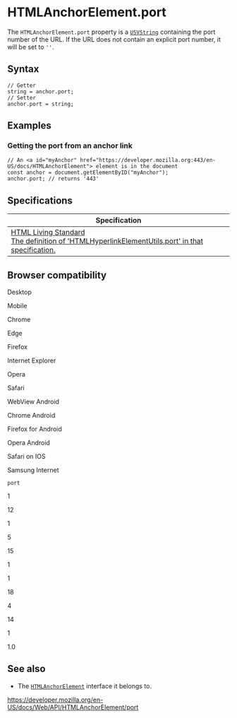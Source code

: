 HTMLAnchorElement.port
======================

The `HTMLAnchorElement.port` property is a [`USVString`](../usvstring) containing the port number of the URL. If the URL does not contain an explicit port number, it will be set to `''`.

Syntax
------

    // Getter
    string = anchor.port;
    // Setter
    anchor.port = string;

Examples
--------

### Getting the port from an anchor link

    // An <a id="myAnchor" href="https://developer.mozilla.org:443/en-US/docs/HTMLAnchorElement"> element is in the document
    const anchor = document.getElementByID("myAnchor");
    anchor.port; // returns '443'

Specifications
--------------

<table><thead><tr class="header"><th>Specification</th></tr></thead><tbody><tr class="odd"><td><a href="https://html.spec.whatwg.org/multipage/#dom-hyperlink-port">HTML Living Standard<br />
<span class="small">The definition of 'HTMLHyperlinkElementUtils.port' in that specification.</span></a></td></tr></tbody></table>

Browser compatibility
---------------------

Desktop

Mobile

Chrome

Edge

Firefox

Internet Explorer

Opera

Safari

WebView Android

Chrome Android

Firefox for Android

Opera Android

Safari on IOS

Samsung Internet

`port`

1

12

1

5

15

1

1

18

4

14

1

1.0

See also
--------

-   The [`HTMLAnchorElement`](../htmlanchorelement) interface it belongs to.

<a href="https://developer.mozilla.org/en-US/docs/Web/API/HTMLAnchorElement/port" class="_attribution-link">https://developer.mozilla.org/en-US/docs/Web/API/HTMLAnchorElement/port</a>
